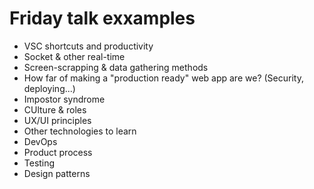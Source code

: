 # Friday talk exxamples

- VSC shortcuts and productivity
- Socket & other real-time
- Screen-scrapping & data gathering methods
- How far of making a "production ready" web app are we? (Security, deploying...)
- Impostor syndrome
- CUlture & roles
- UX/UI principles
- Other technologies to learn
- DevOps
- Product process
- Testing
- Design patterns
